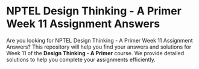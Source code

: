 # NPTEL Design Thinking - A Primer Week 11 Assignment Answers

Are you looking for NPTEL Design Thinking - A Primer Week 11 Assignment Answers? This repository will help you find your answers and solutions for Week 11 of the **Design Thinking - A Primer** course. We provide detailed solutions to help you complete your assignments efficiently.